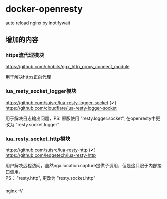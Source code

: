 # docker-openresty
auto reload nginx by inotifywait

## 增加的内容

### https流代理模块

https://github.com/chobits/ngx_http_proxy_connect_module  

用于解决https正向代理

### lua_resty_socket_logger模块

https://github.com/suisrc/lua-resty-logger-socket (✔)  
https://github.com/cloudflare/lua-resty-logger-socket  

用于解决日志输出问题，PS: 原版使用 "resty.logger.socket", 在openresty中更改为 "resty.socket.logger"

### lua_resty_socket_http模块

https://github.com/suisrc/lua-resty-http (✔)  
https://github.com/ledgetech/lua-resty-http  

用户解决远程访问，虽然ngx.location.capture提供子调用，但是这只限于内部接口调用，  
PS： "resty.http", 更改为 "resty.socket.http"

###
nginx -V